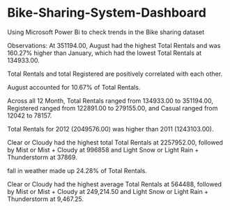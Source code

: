# Bike-Sharing-System-Dashboard
Using Microsoft Power Bi to check trends in the Bike sharing dataset


Observations:
﻿﻿At 351194.00, August had the highest Total Rentals and was 160.27% higher than January, which had the lowest Total Rentals at 134933.00.

﻿﻿Total Rentals and total Registered are positively correlated with each other.

﻿﻿August accounted for 10.67% of Total Rentals.

﻿﻿Across all 12 Month, Total Rentals ranged from 134933.00 to 351194.00, Registered ranged from 122891.00 to 279155.00, and Casual ranged from 12042 to 78157.﻿﻿

﻿﻿Total Rentals for 2012 (2049576.00) was higher than 2011 (1243103.00).

﻿﻿Clear or Cloudy had the highest total Total Rentals at 2257952.00, followed by Mist or Mist + Cloudy at 996858 and Light Snow or  Light Rain + Thunderstorm at 37869.﻿﻿

﻿﻿fall in weather  made up 24.28% of Total Rentals.

﻿﻿Clear or Cloudy had the highest average Total Rentals at 564488, followed by Mist or Mist + Cloudy at 249,214.50 and Light Snow or  Light Rain + Thunderstorm at 9,467.25.
